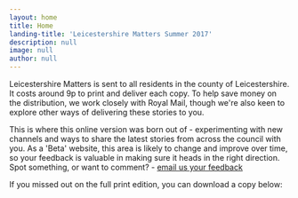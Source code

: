```yaml
---
layout: home
title: Home
landing-title: 'Leicestershire Matters Summer 2017'
description: null
image: null
author: null
---
```


Leicestershire Matters is sent to all residents in the county of Leicestershire. It costs around 9p to print and deliver each copy. To help save money on the distribution, we work closely with Royal Mail, though we're also keen to explore other ways of delivering these stories to you.

This is where this online version was born out of - experimenting with new channels and ways to share the latest stories from across the council with you. As a 'Beta' website, this area is likely to change and improve over time, so your feedback is valuable in making sure it heads in the right direction. Spot something, or want to comment? - [email us your feedback](mailto:Leics.Matters@leics.gov.uk?Subject=Leicestershire%20Matters%20-%20digital%20feedback)

If you missed out on the full print edition, you can download a copy below:
